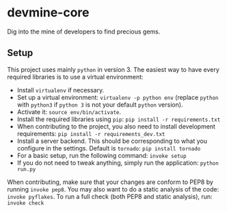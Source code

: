 # devmine-core

Dig into the mine of developers to find precious gems.

## Setup

This project uses mainly `python` in version 3.
The easiest way to have every required libraries is to use a virtual
environment:

* Install `virtualenv` if necessary.
* Set up a virtual environment: `virtualenv -p python env` (replace `python`
  with `python3` if `python 3` is not your default `python` version).
* Activate it: `source env/bin/activate`.
* Install the required libraries using `pip`:
  `pip install -r requirements.txt`
* When contributing to the project, you also need to install development
  requirements:
  `pip install -r requirements_dev.txt`
* Install a server backend. This should be corresponding to what you configure
  in the settings. Default is `tornado`:
  `pip install tornado`
* For a basic setup, run the following command:
  `invoke setup`
* If you do not need to tweak anything, simply run the application:
  `python run.py`

When contributing, make sure that your changes are conform to PEP8 by running
`invoke pep8`. You may also want to do a static analysis of the code:
`invoke pyflakes`. To run a full check (both PEP8 and static analysis), run:
`invoke check`
